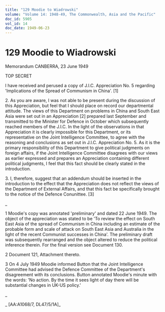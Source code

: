 ```yaml
---
title: "129 Moodie to Wiadrowski"
volume: "Volume 14: 1948-49, The Commonwealth, Asia and the Pacific"
doc_id: 5905
vol_id: 14
doc_date: 1949-06-23
---
```


# 129 Moodie to Wiadrowski

Memorandum CANBERRA, 23 June 1949

TOP SECRET

I have received and perused a copy of J.I.C. Appreciation No. 5 regarding 'Implications of the Spread of Communism in China'. [1]

2\. As you are aware, I was not able to be present during the discussion of this Appreciation, but feel that I should place on record our departmental attitude. The views of this Department on problems in China and South East Asia were set out in an Appreciation [2] prepared last September and transmitted to the Minister for Defence in October which subsequently reached members of the J.I.C. In the light of the observations in that Appreciation it is clearly impossible for this Department, or its representative on the Joint Intelligence Committee, to agree with the reasoning and conclusions as set out in J.I.C. Appreciation No. 5. As it is the primary responsibility of this Department to give political judgments on foreign affairs, if the Joint Intelligence Committee disagrees with our views as earlier expressed and prepares an Appreciation containing different political judgments, I feel that this fact should be clearly stated in the introduction.

3\. I, therefore, suggest that an addendum should be inserted in the introduction to the effect that the Appreciation does not reflect the views of the Department of External Affairs, and that this fact be specifically brought to the notice of the Defence Conunittee. [3]

_

1 Moodie's copy was annotated 'preliminary' and dated 22 June 1949. The object of the appreciation was stated to be 'To review the effect on South East Asia of the spread of Communism in China including an estimate of the probable form and scale of attack on South East Asia and Australia in the light of the recent Communist successes in China'. The preliminary draft was subsequently rearranged and the object altered to reduce the political inference therein. For the final version see Document 130.

2 Document 121, Attachment thereto.

3 On 4 July 1949 Moodie informed Button that the Joint Intelligence Committee had advised the Defence Committee of the Department's disagreement with its conclusions. Button annotated Moodie's minute with the words: 'No action. By the time it sees light of day there will be substantial changes in UK-US policy.'

_

_ [AA:A1068/7, DL47/5/1A]_

